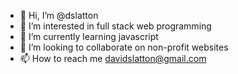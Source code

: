 - 👋 Hi, I’m @dslatton
- 👀 I’m interested in full stack web programming
- 🌱 I’m currently learning javascript
- 💞️ I’m looking to collaborate on non-profit websites
- 📫 How to reach me davidslatton@gmail.com

<!---
dslatton/dslatton is a ✨ special ✨ repository because its `README.md` (this file) appears on your GitHub profile.
You can click the Preview link to take a look at your changes.
--->
